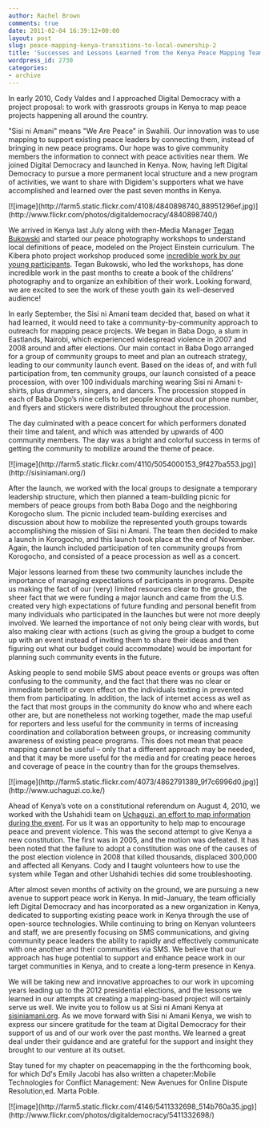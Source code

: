 ```yaml
---
author: Rachel Brown
comments: true
date: 2011-02-04 16:39:12+00:00
layout: post
slug: peace-mapping-kenya-transitions-to-local-ownership-2
title: 'Successes and Lessons Learned from the Kenya Peace Mapping Team '
wordpress_id: 2730
categories:
- archive
---
```

In early 2010, Cody Valdes and I approached Digital Democracy with a project proposal: to work with grassroots groups in Kenya to map peace projects happening all around the country.

"Sisi ni Amani" means "We Are Peace" in Swahili. Our innovation was to use mapping to support existing peace leaders by connecting them, instead of bringing in new peace programs. Our hope was to give community members the information to connect with peace activities near them. We joined Digital Democracy and launched in Kenya. Now, having left Digital Democracy to pursue a more permanent local structure and a new program of activities, we want to share with Digidem's supporters what we have accomplished and learned over the past seven months in Kenya.

<caption id="" align="aligncenter" width="400" caption="Photo by Youth Participant from Project Einstein Kenya Curriculum">[![image](http://farm5.static.flickr.com/4108/4840898740_88951296ef.jpg)](http://www.flickr.com/photos/digitaldemocracy/4840898740/)</caption>

We arrived in Kenya last July along with then-Media Manager [Tegan Bukowski](http://www.teganbukowski.com/) and started our peace photography workshops to understand local definitions of peace, modeled on the Project Einstein curriculum. The Kibera photo project workshop produced some [incredible work by our young participants](http://www.wemappeace.org/photo). Tegan Bukowski, who led the workshops, has done incredible work in the past months to create a book of the childrens’ photography and to organize an exhibition of their work. Looking forward, we are excited to see the work of these youth gain its well-deserved audience!

In early September, the Sisi ni Amani team decided that, based on what it had learned, it would need to take a community-by-community approach to outreach for mapping peace projects. We began in Baba Dogo, a slum in Eastlands, Nairobi, which experienced widespread violence in 2007 and 2008 around and after elections. Our main contact in Baba Dogo arranged for a group of community groups to meet and plan an outreach strategy, leading to our community launch event. Based on the ideas of, and with full participation from, ten community groups, our launch consisted of a peace procession, with over 100 individuals marching wearing Sisi ni Amani t-shirts, plus drummers, singers, and dancers. The procession stopped in each of Baba Dogo’s nine cells to let people know about our phone number, and flyers and stickers were distributed throughout the procession.

The day culminated with a peace concert for which performers donated their time and talent, and which was attended by upwards of 400 community members. The day was a bright and colorful success in terms of getting the community to mobilize around the theme of peace.

<caption id="" align="aligncenter" width="400" caption="Sisi Ni Amani Peace Mapping Training Participants">[![image](http://farm5.static.flickr.com/4110/5054000153_9f427ba553.jpg)](http://sisiniamani.org/)</caption>

After the launch, we worked with the local groups to designate a temporary leadership structure, which then planned a team-building picnic for members of peace groups from both Baba Dogo and the neighboring Korogocho slum. The picnic included team-building exercises and discussion about how to mobilize the represented youth groups towards accomplishing the mission of Sisi ni Amani. The team then decided to make a launch in Korogocho, and this launch took place at the end of November. Again, the launch included participation of ten community groups from Korogocho, and consisted of a peace procession as well as a concert.

Major lessons learned from these two community launches include the importance of managing expectations of participants in programs. Despite us making the fact of our (very) limited resources clear to the group, the sheer fact that we were funding a major launch and came from the U.S. created very high expectations of future funding and personal benefit from many individuals who participated in the launches but were not more deeply involved. We learned the importance of not only being clear with words, but also making clear with actions (such as giving the group a budget to come up with an event instead of inviting them to share their ideas and then figuring out what our budget could accommodate) would be important for planning such community events in the future.

Asking people to send mobile SMS about peace events or groups was often confusing to the community, and the fact that there was no clear or immediate benefit or even effect on the individuals texting in prevented them from participating. In addition, the lack of internet access as well as the fact that most groups in the community do know who and where each other are, but are nonetheless not working together, made the map useful for reporters and less useful for the community in terms of increasing coordination and collaboration between groups, or increasing community awareness of existing peace programs. This does not mean that peace mapping cannot be useful – only that a different approach may be needed, and that it may be more useful for the media and for creating peace heroes and coverage of peace in the country than for the groups themselves.





<caption id="" align="aligncenter" width="400" caption="Uchaguzi: Mapping the Constitutional Referendum">[![image](http://farm5.static.flickr.com/4073/4862791389_9f7c6996d0.jpg)](http://www.uchaguzi.co.ke/)</caption>

Ahead of Kenya’s vote on a constitutional referendum on August 4, 2010, we worked with the Ushahidi team on [Uchaguzi,  an effort to map information during the event](http://blog.ushahidi.com/index.php/2010/08/03/uchaguzi-kenya-video-and-press-release/). For us it was an opportunity to help map to encourage peace and prevent violence. This was the  second attempt to give Kenya a new constitution. The first was in 2005,  and the motion was defeated. It has been noted that the failure to adopt  a constitution was one of the causes of the post election violence in  2008 that killed thousands, displaced 300,000 and affected all Kenyans.  Cody and I taught volunteers how to use the system while Tegan and other Ushahidi  techies did some troubleshooting.

After almost seven months of activity on the ground, we are pursuing a new avenue to support peace work in Kenya. In mid-January, the team officially left Digital Democracy and has incorporated as a new organization in Kenya, dedicated to supporting existing peace work in Kenya through the use of open-source technologies. While continuing to bring on Kenyan volunteers and staff, we are presently focusing on SMS communications, and giving community peace leaders the ability to rapidly and effectively communicate with one another and their communities via SMS. We believe that our approach has huge potential to support and enhance peace work in our target communities in Kenya, and to create a long-term presence in Kenya.

We will be taking new and innovative approaches to our work in upcoming years leading up to the 2012 presidential elections, and the lessons we learned in our attempts at creating a mapping-based project will certainly serve us well. We invite you to follow us at Sisi ni Amani Kenya at [sisiniamani.org](http://www.sisiniamani.org). As we move forward with Sisi ni Amani Kenya, we wish to express our sincere gratitude for the team at Digital Democracy for their support of us and of our work over the past months. We learned a great deal under their guidance and are grateful for the support and insight they brought to our venture at its outset.


  [6]: http://blog.ushahidi.com/index.php/2010/08/03/uchaguzi-kenya-video-and-press-release/
 [7]: http://www.sisiniamani.org
 Stay tuned for my chapter on peacemapping in the the forthcoming book, for which Dd's Emily Jacobi has also written a chapeter:Mobile Technologies for Conflict Management: New Avenues for Online Dispute Resolution,ed. Marta Poble.

<caption id="" align="aligncenter" width="384" caption="Sisi Ni Amani Team with Project Einstein Kenya Youth ">[![image](http://farm5.static.flickr.com/4146/5411332698_514b760a35.jpg)](http://www.flickr.com/photos/digitaldemocracy/5411332698/)</caption>
